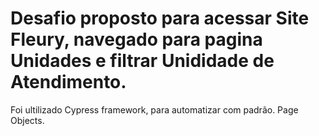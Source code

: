# Desafio proposto para acessar Site Fleury, navegado para pagina Unidades e filtrar Unididade de Atendimento.
Foi ultilizado Cypress framework, para automatizar com padrão. Page Objects.

